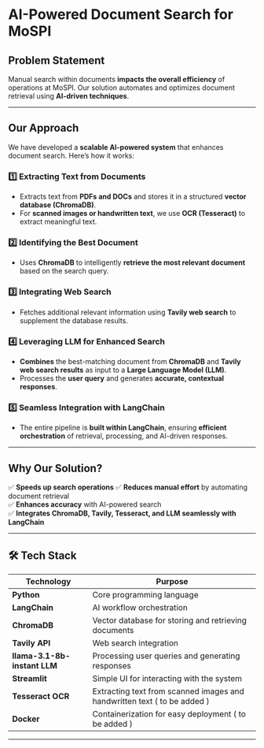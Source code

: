 

#  AI-Powered Document Search for MoSPI  

##  Problem Statement  
Manual search within documents **impacts the overall efficiency** of operations at MoSPI. Our solution automates and optimizes document retrieval using **AI-driven techniques**.  

---

## Our Approach  
We have developed a **scalable AI-powered system** that enhances document search. Here’s how it works:  

### 1️⃣ Extracting Text from Documents  
- Extracts text from **PDFs and DOCs** and stores it in a structured **vector database (ChromaDB)**.  
- For **scanned images or handwritten text**, we use **OCR (Tesseract)** to extract meaningful text.  

### 2️⃣ Identifying the Best Document  
- Uses **ChromaDB** to intelligently **retrieve the most relevant document** based on the search query.  

### 3️⃣ Integrating Web Search  
- Fetches additional relevant information using **Tavily web search** to supplement the database results.  

### 4️⃣ Leveraging LLM for Enhanced Search  
- **Combines** the best-matching document from **ChromaDB** and **Tavily web search results** as input to a **Large Language Model (LLM)**.  
- Processes the **user query** and generates **accurate, contextual responses**.  

### 5️⃣ Seamless Integration with LangChain  
- The entire pipeline is **built within LangChain**, ensuring **efficient orchestration** of retrieval, processing, and AI-driven responses.  

---

##  Why Our Solution?  
✅ **Speeds up search operations** 
✅ **Reduces manual effort** by automating document retrieval  
✅ **Enhances accuracy** with AI-powered search  
✅ **Integrates ChromaDB, Tavily, Tesseract, and LLM seamlessly with LangChain**  

---

## 🛠️ Tech Stack  
| Technology | Purpose |
|------------|---------|
| **Python** | Core programming language |
| **LangChain** | AI workflow orchestration |
| **ChromaDB** | Vector database for storing and retrieving documents |
| **Tavily API** | Web search integration |
| **llama-3.1-8b-instant LLM** | Processing user queries and generating responses |
| **Streamlit** | Simple UI for interacting with the system |
| **Tesseract OCR** | Extracting text from scanned images and handwritten text ( to be added ) |
| **Docker** | Containerization for easy deployment  ( to be added ) |

---

#
